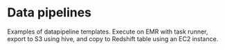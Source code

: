 # Data pipelines
Examples of datapipeline templates. Execute on EMR with task runner, export to S3 using hive, and copy to Redshift table using an EC2 instance.